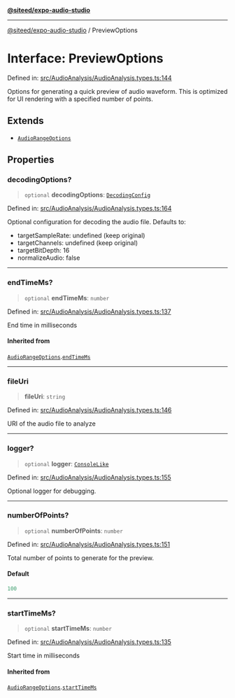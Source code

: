 [**@siteed/expo-audio-studio**](../README.md)

***

[@siteed/expo-audio-studio](../README.md) / PreviewOptions

# Interface: PreviewOptions

Defined in: [src/AudioAnalysis/AudioAnalysis.types.ts:144](https://github.com/deeeed/expo-audio-stream/blob/b15daef29a631eb696d5a28422f9cf32b080027e/packages/expo-audio-studio/src/AudioAnalysis/AudioAnalysis.types.ts#L144)

Options for generating a quick preview of audio waveform.
This is optimized for UI rendering with a specified number of points.

## Extends

- [`AudioRangeOptions`](AudioRangeOptions.md)

## Properties

### decodingOptions?

> `optional` **decodingOptions**: [`DecodingConfig`](DecodingConfig.md)

Defined in: [src/AudioAnalysis/AudioAnalysis.types.ts:164](https://github.com/deeeed/expo-audio-stream/blob/b15daef29a631eb696d5a28422f9cf32b080027e/packages/expo-audio-studio/src/AudioAnalysis/AudioAnalysis.types.ts#L164)

Optional configuration for decoding the audio file.
Defaults to:
- targetSampleRate: undefined (keep original)
- targetChannels: undefined (keep original)
- targetBitDepth: 16
- normalizeAudio: false

***

### endTimeMs?

> `optional` **endTimeMs**: `number`

Defined in: [src/AudioAnalysis/AudioAnalysis.types.ts:137](https://github.com/deeeed/expo-audio-stream/blob/b15daef29a631eb696d5a28422f9cf32b080027e/packages/expo-audio-studio/src/AudioAnalysis/AudioAnalysis.types.ts#L137)

End time in milliseconds

#### Inherited from

[`AudioRangeOptions`](AudioRangeOptions.md).[`endTimeMs`](AudioRangeOptions.md#endtimems)

***

### fileUri

> **fileUri**: `string`

Defined in: [src/AudioAnalysis/AudioAnalysis.types.ts:146](https://github.com/deeeed/expo-audio-stream/blob/b15daef29a631eb696d5a28422f9cf32b080027e/packages/expo-audio-studio/src/AudioAnalysis/AudioAnalysis.types.ts#L146)

URI of the audio file to analyze

***

### logger?

> `optional` **logger**: [`ConsoleLike`](../type-aliases/ConsoleLike.md)

Defined in: [src/AudioAnalysis/AudioAnalysis.types.ts:155](https://github.com/deeeed/expo-audio-stream/blob/b15daef29a631eb696d5a28422f9cf32b080027e/packages/expo-audio-studio/src/AudioAnalysis/AudioAnalysis.types.ts#L155)

Optional logger for debugging.

***

### numberOfPoints?

> `optional` **numberOfPoints**: `number`

Defined in: [src/AudioAnalysis/AudioAnalysis.types.ts:151](https://github.com/deeeed/expo-audio-stream/blob/b15daef29a631eb696d5a28422f9cf32b080027e/packages/expo-audio-studio/src/AudioAnalysis/AudioAnalysis.types.ts#L151)

Total number of points to generate for the preview.

#### Default

```ts
100
```

***

### startTimeMs?

> `optional` **startTimeMs**: `number`

Defined in: [src/AudioAnalysis/AudioAnalysis.types.ts:135](https://github.com/deeeed/expo-audio-stream/blob/b15daef29a631eb696d5a28422f9cf32b080027e/packages/expo-audio-studio/src/AudioAnalysis/AudioAnalysis.types.ts#L135)

Start time in milliseconds

#### Inherited from

[`AudioRangeOptions`](AudioRangeOptions.md).[`startTimeMs`](AudioRangeOptions.md#starttimems)
